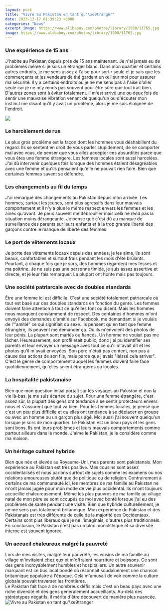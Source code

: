 ```yaml
---
layout: post
title: "Vivre au Pakistan en tant qu'\xe9tranger"
date: 2023-12-17 01:39:23 +0000
categories: "News"
excerpt_image: https://www.alibabuy.com/photos/library/1500/11765.jpg
image: https://www.alibabuy.com/photos/library/1500/11765.jpg
---
```


### Une expérience de 15 ans  
J'habite au Pakistan depuis près de 15 ans maintenant. Je n'ai jamais eu de problèmes même si je suis un étranger blanc. Dans mon quartier et certains autres endroits, je me sens assez à l'aise pour sortir seule et je sais que les commerçants et les vendeurs de thé gardent un œil sur moi pour assurer ma sécurité. Il y a certains endroits où je ne me sens pas à l'aise d'aller seule car je ne m'y rends pas souvent pour être sûre que tout irait bien. D'autres zones sont à éviter totalement. 
Il m'est arrivé une ou deux fois de sentir une mauvaise vibration venant de quelqu'un ou d'écouter mon instinct me disant qu'il y avait un problème, alors je me suis éloignée de l'endroit. 

![](https://www.alibabuy.com/photos/library/1500/12779.jpg)
### Le harcèlement de rue 
Le plus gros problème est la façon dont les hommes vous déshabillent du regard. Ils se sentent en droit de vous parler stupidement, de se comporter mal avec vous, de penser que vous allez accepter ces absurdités parce que vous êtes une femme étrangère. Les femmes locales sont aussi harcelées. J'ai dû intervenir quelques fois lorsque des hommes étaient désagréables avec une femme et qu'ils pensaient qu'elle ne pouvait rien faire. Bien que certaines femmes savent se défendre. 
### Les changements au fil du temps
J'ai remarqué des changements au Pakistan depuis mon arrivée. Les hommes, surtout les jeunes, sont plus agressifs dans leur mauvais comportement et il n'y a plus le même respect envers les femmes et les aînés qu'avant. Je peux souvent me débrouiller mais cela ne rend pas la situation moins dérangeante. Je pense que c'est dû au manque de surveillance des parents sur leurs enfants et à la trop grande liberté des garçons contre le manque de liberté des femmes. 
### Le port de vêtements locaux
Je porte des vêtements locaux depuis des années, je les aime, ils sont beaux, confortables et surtout frais pendant les mois d'été brûlants. Pourtant, à chaque fois que je sors, des hommes regardent mes fesses et ma poitrine. Je ne suis pas une personne timide, je suis assez assertive et directe, et je leur fais remarquer. La plupart ont honte mais pas toujours.  
### Une société patriarcale avec de doubles standards
Être une femme ici est difficile. C'est une société totalement patriarcale où tout est basé sur des doubles standards en fonction du genre. Les femmes doivent faire attention à tout ce qu'elles font ou disent. Mais les hommes nous manquent constamment de respect. Des centaines d'hommes m'ont envoyé des demandes d'amitié sur Facebook, me demandant si je voulais de l'"amitié" ce qui signifiait du sexe. Ils pensent qu'en tant que femme étrangère, ils peuvent me demander ça. Ou ils m'envoient des photos de leur pénis. La plupart sont mariés ou fiancés. Un homme ne voulait pas me lâcher. Heureusement, son profil était public, donc j'ai pu identifier ses parents et leur envoyer un message avec tout ce qu'il m'avait dit et les photos qu'il m'avait envoyées. Son père n'était pas content, non pas à cause des actions de son fils, mais parce que j'avais "laissé cela arriver". C'est le genre de comportement auquel les femmes doivent faire face quotidiennement, qu'elles soient étrangères ou locales.
### La hospitalité pakistanaise 
Bien que mon question initial portait sur les voyages au Pakistan et non la vie là-bas, je me suis écartée du sujet. Pour une femme étrangère, c'est assez sûr, la plupart des gens ont tendance à se sentir protecteurs envers nous et s'assurent que tout va bien. Pour les femmes locales, je pense que c'est un peu plus difficile et qu'elles ont tendance à se déplacer en groupe ou avec un homme ou un garçon plus âgé. Moi aussi j'ai souvent quelqu'un lorsque je sors de mon quartier. 
Le Pakistan est un beau pays et les gens sont bons. Ils ont leurs problèmes et leurs mauvais comportements comme partout ailleurs dans le monde. J'aime le Pakistan, je le considère comme ma maison. 
### Un héritage culturel hybride
Bien que née et élevée au Royaume-Uni, mes parents sont pakistanais. Mon expérience au Pakistan est très positive. Mes cousins sont assez occidentalisés et nous parlons surtout de sujets comme les examens ou nos relations amoureuses plutôt que de politique ou de religion. 
Contrairement à certains de ma communauté ici, les membres de ma famille au Pakistan ne m'ont jamais jugée pour mon mode de vie plus occidental. Ils m'ont toujours accueillie chaleureusement. Même les plus pauvres de ma famille au village natal de mon père se sont occupés de moi avec bonté lorsque j'ai eu des problèmes de santé pendant une visite. 
Bien que hybride culturellement, je ne me sens pas totalement britannique. Mon expérience du Pakistan et des Pakistanais est très différente de celle de la majorité des Occidentaux. Certains sont plus libéraux que je ne l'imaginais, d'autres plus traditionnels. En conclusion, le Pakistan n'est pas un bloc monolithique et sa diversité interne est souvent ignorée.
### Un accueil chaleureux malgré la pauvreté
Lors de mes visites, malgré leur pauvreté, les voisins de ma famille au village m'invitaient chez eux et m'offraient nourriture et boissons. Ce sont des gens incroyablement humbles et hospitaliers. Un autre souvenir marquant est ce bus local bondé où résonnait soudainement une chanson britannique populaire à l'époque. Cela m'amusait de voir comme la culture globale pouvait traverser les frontières.  
Le Pakistan fait face à de nombreux défis mais c'est un beau pays avec une riche diversité et des gens généralement accueillants. Au-delà des stéréotypes négatifs, il mérite d'être découvert de manière plus nuancée.
![Vivre au Pakistan en tant qu'\xe9tranger](https://www.alibabuy.com/photos/library/1500/11765.jpg)